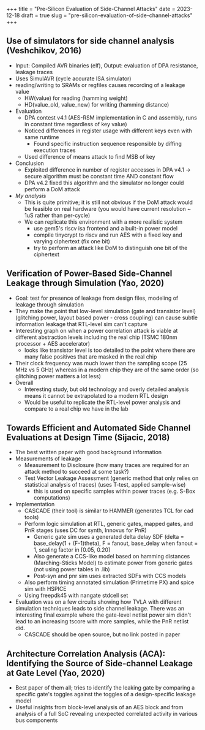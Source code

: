 +++
title = "Pre-Silicon Evaluation of Side-Channel Attacks"
date = 2023-12-18
draft = true
slug = "pre-silicon-evaluation-of-side-channel-attacks"
+++

## Use of simulators for side channel analysis (Veshchikov, 2016)

- Input: Compiled AVR binaries (elf), Output: evaluation of DPA resistance, leakage traces
- Uses SimulAVR (cycle accurate ISA simulator)
- reading/writing to SRAMs or regfiles causes recording of a leakage value
    - HW(value) for reading (hamming weight)
    - HD(value_old, value_new) for writing (hamming distance)
- Evaluation
    - DPA contest v4.1 (AES-RSM implementation in C and assembly, runs in constant time regardless of key value)
    - Noticed differences in register usage with different keys even with same runtime
        - Found specific instruction sequence responsible by diffing execution traces
    - Used difference of means attack to find MSB of key
- Conclusion
    - Exploited difference in number of register accesses in DPA v4.1 -> secure algorithm must be constant time AND constant flow
    - DPA v4.2 fixed this algorithm and the simulator no longer could perform a DoM attack
- *My analysis*
    - This is quite primitive; it is still not obvious if the DoM attack would be feasible on real hardware (you would have current resolution ~ 1uS rather than per-cycle)
    - We can replicate this environment with a more realistic system
        - use gem5's riscv isa frontend and a built-in power model
        - compile tinycrypt to riscv and run AES with a fixed key and varying ciphertext (fix one bit)
        - try to perform an attack like DoM to distinguish one bit of the ciphertext

## Verification of Power-Based Side-Channel Leakage through Simulation (Yao, 2020)

- Goal: test for presence of leakage from design files, modeling of leakage through simulation
- They make the point that low-level simulation (gate and transistor level) (glitching power, layout based power - cross coupling) can cause subtle information leakage that RTL-level sim can't capture
- Interesting graph on when a power correlation attack is viable at different abstraction levels including the real chip (TSMC 180nm processor + AES accelerator)
    - looks like transistor level is too detailed to the point where there are many false positives that are masked in the real chip
- Their clock frequency was much lower than the sampling scope (25 MHz vs 5 GHz) whereas in a modern chip they are of the same order (so glitching power matters a lot less)
- Overall
    - Interesting study, but old technology and overly detailed analysis means it cannot be extrapolated to a modern RTL design
    - Would be useful to replicate the RTL-level power analysis and compare to a real chip we have in the lab

## Towards Efficient and Automated Side Channel Evaluations at Design Time (Sijacic, 2018)

- The best written paper with good background information
- Measurements of leakage
    - Measurement to Disclosure (how many traces are required for an attack method to succeed at some task?)
    - Test Vector Leakage Assessment (generic method that only relies on statistical analysis of traces) (uses T-test, applied sample-wise)
        - this is used on specific samples within power traces (e.g. S-Box computations)
- Implementation
    - CASCADE (their tool) is similar to HAMMER (generates TCL for cad tools)
    - Perform logic simulation at RTL, generic gates, mapped gates, and PnR stages (uses DC for synth, Innovus for PnR)
        - Generic gate sim uses a generated delta delay SDF (delta = base_delay(1 + (F-1)theta), F = fanout, base_delay when fanout = 1, scaling factor in [0.05, 0.20]
        - Also generate a CCS-like model based on hamming distances (Marching-Sticks Model) to estimate power from generic gates (not using power tables in .lib)
        - Post-syn and pnr sim uses extracted SDFs with CCS models
    - Also perform timing annotated simulation (Primetime PX) and spice sim with HSPICE
    - Using freepdk45 with nangate stdcell set
- Evaluation was on a few circuits showing how TVLA with different simulation techniques leads to side channel leakage. There was an interesting final example where the gate-level netlist power sim didn't lead to an increasing tscore with more samples, while the PnR netlist did.
    - CASCADE should be open source, but no link posted in paper

## Architecture Correlation Analysis (ACA): Identifying the Source of Side-channel Leakage at Gate Level (Yao, 2020)

- Best paper of them all; tries to identify the leaking gate by comparing a specific gate's toggles against the toggles of a design-specific leakage model
- Useful insights from block-level analysis of an AES block and from analysis of a full SoC revealing unexpected correlated activity in various bus components
